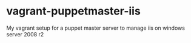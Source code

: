 vagrant-puppetmaster-iis
========================

My vagrant setup for a puppet master server to manage iis on windows server 2008 r2
